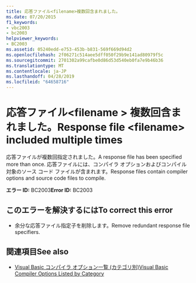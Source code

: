 ```yaml
---
title: 応答ファイル<filename>複数回含まれました。
ms.date: 07/20/2015
f1_keywords:
- vbc2003
- bc2003
helpviewer_keywords:
- BC2003
ms.assetid: 05240edd-e753-453b-b831-569f669d94d2
ms.openlocfilehash: 2f06271c514aee5dff050f29b9e141ad80979f5c
ms.sourcegitcommit: 2701302a99cafbe0d86d53d540eb0fa7e9b46b36
ms.translationtype: MT
ms.contentlocale: ja-JP
ms.lasthandoff: 04/28/2019
ms.locfileid: "64658716"
---
```

# <a name="response-file-filename-included-multiple-times"></a><span data-ttu-id="7710b-102">応答ファイル\<filename > 複数回含まれました。</span><span class="sxs-lookup"><span data-stu-id="7710b-102">Response file \<filename> included multiple times</span></span>
<span data-ttu-id="7710b-103">応答ファイルが複数回指定されました。</span><span class="sxs-lookup"><span data-stu-id="7710b-103">A response file has been specified more than once.</span></span> <span data-ttu-id="7710b-104">応答ファイルには、コンパイラ オプションおよびコンパイル対象のソース コード ファイルが含まれます。</span><span class="sxs-lookup"><span data-stu-id="7710b-104">Response files contain compiler options and source code files to compile.</span></span>  
  
 <span data-ttu-id="7710b-105">**エラー ID:** BC2003</span><span class="sxs-lookup"><span data-stu-id="7710b-105">**Error ID:** BC2003</span></span>  
  
## <a name="to-correct-this-error"></a><span data-ttu-id="7710b-106">このエラーを解決するには</span><span class="sxs-lookup"><span data-stu-id="7710b-106">To correct this error</span></span>  
  
- <span data-ttu-id="7710b-107">余分な応答ファイル指定子を削除します。</span><span class="sxs-lookup"><span data-stu-id="7710b-107">Remove redundant response file specifiers.</span></span>  
  
## <a name="see-also"></a><span data-ttu-id="7710b-108">関連項目</span><span class="sxs-lookup"><span data-stu-id="7710b-108">See also</span></span>

- [<span data-ttu-id="7710b-109">Visual Basic コンパイラ オプション一覧 (カテゴリ別)</span><span class="sxs-lookup"><span data-stu-id="7710b-109">Visual Basic Compiler Options Listed by Category</span></span>](../../visual-basic/reference/command-line-compiler/compiler-options-listed-by-category.md)
